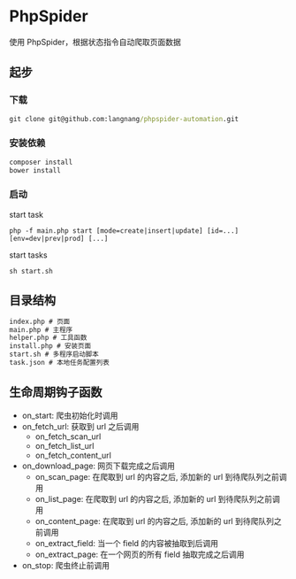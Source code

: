 # PhpSpider

使用 PhpSpider，根据状态指令自动爬取页面数据

## 起步

### 下载

```cmd
git clone git@github.com:langnang/phpspider-automation.git
```

### 安装依赖

```cmd
composer install
bower install
```

### 启动

start task

```shell
php -f main.php start [mode=create|insert|update] [id=...] [env=dev|prev|prod] [...]
```

start tasks

```shell
sh start.sh
```

## 目录结构

```txt
index.php # 页面
main.php # 主程序
helper.php # 工具函数
install.php # 安装页面
start.sh # 多程序启动脚本
task.json # 本地任务配置列表
```

## 生命周期钩子函数

- on_start: 爬虫初始化时调用
- on_fetch_url: 获取到 url 之后调用
  - on_fetch_scan_url
  - on_fetch_list_url
  - on_fetch_content_url
- on_download_page: 网页下载完成之后调用
  - on_scan_page: 在爬取到 url 的内容之后, 添加新的 url 到待爬队列之前调用
  - on_list_page: 在爬取到 url 的内容之后, 添加新的 url 到待爬队列之前调用
  - on_content_page: 在爬取到 url 的内容之后, 添加新的 url 到待爬队列之前调用
  - on_extract_field: 当一个 field 的内容被抽取到后调用
  - on_extract_page: 在一个网页的所有 field 抽取完成之后调用
- on_stop: 爬虫终止前调用
